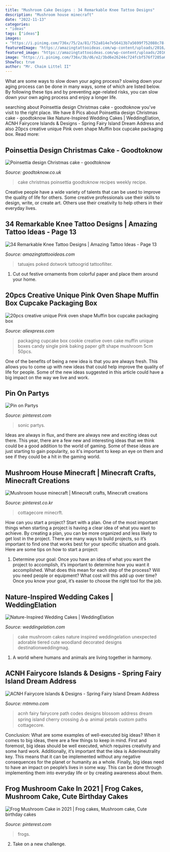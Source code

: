 ```yaml
---
title: "Mushroom Cake Designs : 34 Remarkable Knee Tattoo Designs"
description: "Mushroom house minecraft"
date: "2022-11-13"
categories:
- "ideas"
tags: ["ideas"]
images:
- "https://i.pinimg.com/736x/75/2a/81/752a814e7e56413b7a5699f752088c78--sonic-cake-partys.jpg"
featuredImage: "https://amazingtattooideas.com/wp-content/uploads/2016/09/Dotwork-Mushroom-Knee-Tattoo.jpg"
featured_image: "https://amazingtattooideas.com/wp-content/uploads/2016/09/Dotwork-Mushroom-Knee-Tattoo.jpg"
image: "https://i.pinimg.com/736x/3b/d6/e2/3bd6e26244c724fcbf576f7205a6755f.jpg"
ShowToc: true
author: "Mr. Chaim Littel II"
---
```



What are some ways to slow down your aging process?
slowing down your aging process can be done in many ways, some of which are listed below. By following these tips and by preventing age-related risks, you can slow down your own aging process and enjoy a longer life.

	

		
searching about Poinsettia design Christmas cake - goodtoknow you've visit to the right place. We have 8 Pics about Poinsettia design Christmas cake - goodtoknow like Nature-Inspired Wedding Cakes | WeddingElation, ACNH Fairycore Islands &amp; Designs - Spring Fairy Island Dream Address and also 20pcs creative unique Pink oven shape Muffin box cupcake packaging box. Read more:
		
    
## Poinsettia Design Christmas Cake - Goodtoknow

<img loading=lazy src="http://goodtoknow.media.ipcdigital.co.uk/111/000013208/6652/Poinsettia-design-Christmas-cake-.jpg" onerror="this.onerror=null;this.src='https://tse2.mm.bing.net/th?id=OIP.Lka2nSq2j1r0cdDPm9U45gHaE3&amp;pid=15.1';" alt="Poinsettia design Christmas cake - goodtoknow">

_Source: goodtoknow.co.uk_

>cake christmas poinsettia goodtoknow recipes weekly recipe. 

	

Creative people have a wide variety of talents that can be used to improve the quality of life for others. Some creative professionals use their skills to design, write, or create art. Others use their creativity to help others in their everyday lives.

    
## 34 Remarkable Knee Tattoo Designs | Amazing Tattoo Ideas - Page 13

<img loading=lazy src="https://amazingtattooideas.com/wp-content/uploads/2016/09/Dotwork-Mushroom-Knee-Tattoo.jpg" onerror="this.onerror=null;this.src='https://tse4.mm.bing.net/th?id=OIP.MrOiSAI3vkV0ALuSYl-zbwHaKL&amp;pid=15.1';" alt="34 Remarkable Knee Tattoo Designs | Amazing Tattoo Ideas - Page 13">

_Source: amazingtattooideas.com_

>tatuajes poked dotwork tattoogrid tattoofilter. 

	

1. Cut out festive ornaments from colorful paper and place them around your home.

    
## 20pcs Creative Unique Pink Oven Shape Muffin Box Cupcake Packaging Box

<img loading=lazy src="https://ae01.alicdn.com/kf/HTB1y9jEOXXXXXciapXXq6xXFXXXk/20pcs-creative-unique-Pink-oven-shape-Muffin-box-cupcake-packaging-box-mushroom-cake-baking-cookie-candy.jpg" onerror="this.onerror=null;this.src='https://tse4.mm.bing.net/th?id=OIP.zMpLazUboSRfvJ6Z3BXYhQHaHa&amp;pid=15.1';" alt="20pcs creative unique Pink oven shape Muffin box cupcake packaging box">

_Source: aliexpress.com_

>packaging cupcake box cookie creative oven cake muffin unique boxes candy single pink baking paper gift shape mushroom 5cm 50pcs. 

	

One of the benefits of being a new idea is that you are always fresh. This allows you to come up with new ideas that could help improve the quality of life for people. Some of the new ideas suggested in this article could have a big impact on the way we live and work.

    
## Pin On Partys

<img loading=lazy src="https://i.pinimg.com/736x/75/2a/81/752a814e7e56413b7a5699f752088c78--sonic-cake-partys.jpg" onerror="this.onerror=null;this.src='https://tse3.mm.bing.net/th?id=OIP.9OYss5UPOdd7JtyDwOjslAHaL1&amp;pid=15.1';" alt="Pin on Partys">

_Source: pinterest.com_

>sonic partys. 

	

Ideas are always in flux, and there are always new and exciting ideas out there. This year, there are a few new and interesting ideas that we think could be a good addition to the world of gaming. Some of these ideas are just starting to gain popularity, so it's important to keep an eye on them and see if they could be a hit in the gaming world.

    
## Mushroom House Minecraft | Minecraft Crafts, Minecraft Creations

<img loading=lazy src="https://i.pinimg.com/736x/3b/d6/e2/3bd6e26244c724fcbf576f7205a6755f.jpg" onerror="this.onerror=null;this.src='https://tse1.mm.bing.net/th?id=OIP.KyKa4F_VPQGJ_5KPC6f1TwHaJ3&amp;pid=15.1';" alt="Mushroom house minecraft | Minecraft crafts, Minecraft creations">

_Source: pinterest.co.kr_

>cottagecore minecrft. 

	

How can you start a project?
Start with a plan. One of the most important things when starting a project is having a clear idea of what you want to achieve. By creating a plan, you can be more organized and less likely to get lost in the project. There are many ways to build projects, so it’s important to find one that works best for your specific situation and goals. Here are some tips on how to start a project: 
1. Determine your goal: Once you have an idea of what you want the project to accomplish, it’s important to determine how you want it accomplished. What does this mean for each step of the process? Will you need people or equipment? What cost will this add up over time? Once you know your goal, it’s easier to choose the right tool for the job.


    
## Nature-Inspired Wedding Cakes | WeddingElation

<img loading=lazy src="https://www.weddingelation.com/wp-content/uploads/2016/04/Mushroom-cake.jpg" onerror="this.onerror=null;this.src='https://tse2.mm.bing.net/th?id=OIP.sXvcsH5Vv1ShPa5chy8frwHaJd&amp;pid=15.1';" alt="Nature-Inspired Wedding Cakes | WeddingElation">

_Source: weddingelation.com_

>cake mushroom cakes nature inspired weddingelation unexpected adorable tiered cute woodland decorated designs destinationweddingmag. 

	

1. A world where humans and animals are living together in harmony. 

    
## ACNH Fairycore Islands &amp; Designs - Spring Fairy Island Dream Address

<img loading=lazy src="https://www.mtmmo.com/upload/20210115/6374632563363533583930881.png" onerror="this.onerror=null;this.src='https://tse3.mm.bing.net/th?id=OIP.fCJDw4VqVMcAU_Z62qmHLgHaD_&amp;pid=15.1';" alt="ACNH Fairycore Islands &amp; Designs - Spring Fairy Island Dream Address">

_Source: mtmmo.com_

>acnh fairy fairycore path codes designs blossom address dream spring island cherry crossing みゅ animal petals custom paths cottagecore. 

	

Conclusion: What are some examples of well-executed big ideas?
When it comes to big ideas, there are a few things to keep in mind. First and foremost, big ideas should be well executed, which requires creativity and some hard work. Additionally, it’s important that the idea is Adenineutrality key. This means that it can be implemented without any negative consequences for the planet or humanity as a whole. Finally, big ideas need to have an impact on people’s lives in some way. This can be done through implementing them into everyday life or by creating awareness about them.

    
## Frog Mushroom Cake In 2021 | Frog Cakes, Mushroom Cake, Cute Birthday Cakes

<img loading=lazy src="https://i.pinimg.com/originals/96/38/5e/96385e8bbe96e879fdad40aa5dac5311.jpg" onerror="this.onerror=null;this.src='https://tse2.mm.bing.net/th?id=OIP.M1QgdUUPyXMW3zQbtzcRHwHaHa&amp;pid=15.1';" alt="Frog Mushroom Cake in 2021 | Frog cakes, Mushroom cake, Cute birthday cakes">

_Source: pinterest.com_

>frogs. 

	

2. Take on a new challenge.

